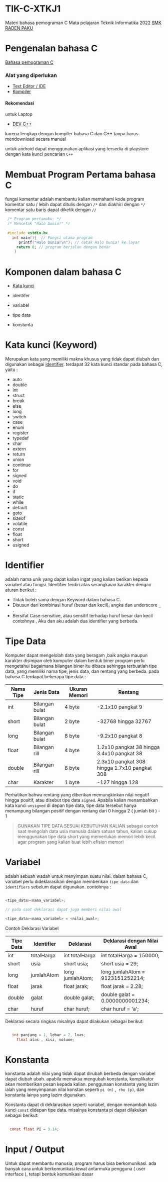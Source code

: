 # TIK-C-XTKJ1

Materi bahasa pemograman C
Mata pelajaran Teknik Informatika 2022
[SMK RADEN PAKU](smk.md)

# Pengenalan bahasa C
  <a href="https://id.m.wikipedia.org/wiki/C_(bahasa_pemrograman)">Bahasa pemograman C</a>
  ### Alat yang diperlukan
  
  - <a href="https://id.m.wikipedia.org/wiki/Penyunting_teks">Text Editor / IDE</a>
  - <a href="https://id.m.wikipedia.org/wiki/Kompilator">Kompiler</a>

  #### Rekomendasi 
   
   untuk Laptop
   
   - <a href="https://www.bloodshed.net/">DEV C++</a>
       
  karena lengkap dengan kompiler bahasa C dan C++ tanpa harus mendownload secara manual
  
  untuk android dapat menggunakan aplikasi yang tersedia di playstore dengan kata kunci pencarian ``C++``
# Membuat Program Pertama bahasa C
  fungsi komentar adalah membantu kalian memahami kode program
  komentar satu / lebih dapat ditulis dengan ``/*`` dan diakhiri dengan ``*/``
  komentar satu baris dapat diketik dengan ``//``
  ```c
   /* Program pertamaku: */
   /* Mencetak "Halo Dunia!" */
   
   #include <stdio.h>
     int main(){  // Fungsi utama program
        printf("Halo Dunia!\n"); // cetak Halo Dunia! ke layar
       return 0; // program berjalan dengan benar
      }
   ```
   # Komponen dalam bahasa C


   - [Kata kunci](katakunci.md)

   - identifer

   - variabel

   - tipe data

   - konstanta

   # Kata kunci (Keyword)


 Merupakan kata yang memiliki makna khusus yang tidak dapat diubah dan digunakan sebagai [identifier](iden.md).
 terdapat 32 kata kunci standar pada bahasa C, yaitu :
  
   
 - auto
 - double
- int
- struct
- break
- else
- long
- switch
- case
- enum
- register
- typedef
- char
- extern
- return
- union
- continue
- for
- signed
- void
- do
- if
- static
- while
- default
- goto
- sizeof
- volatile
- const
- float
- short
- usigned


# Identifier

adalah nama unik yang dapat kalian ingat yang kalian berikan kepada variabel atau fungsi.
Identifier terdiri atas serangkaian karakter dengan aturan berikut :

- Tidak boleh sama dengan Keyword dalam bahasa C.
- Disusun dari kombinasi huruf (besar dan kecil), angka dan underscore ``_`` .
- Bersifat Case-sensitive, atau sensitif terhadap huruf besar dan kecil contohnya , Aku dan aku adalah dua identifier yang berbeda.

# Tipe Data

Komputer dapat mengelolah data yang beragam ,baik angka maupun karakter disimpan oleh komputer dalam bentuk biner
program perlu mengetahui bagaimana bilangan biner itu dibaca sehingga terbuatlah tipe data, 
yang memiliki nama tipe, jenis data, dan rentang yang berbeda. 
pada bahasa C terdapat beberapa tipe data :


| Nama Tipe | Jenis Data | Ukuran Memori | Rentang |
|---        |---         |---            |---      |
| int       | Bilangan bulat | 4 byte   | -2.1x10 pangkat 9 |
| short    | Bilangan bulat | 2 byte | -32768 hingga 32767 |
| long | Bilangan bulat | 8 byte | -9.2x10 pangkat 8 |
| float | Bilangan rill | 4 byte | 1.2x10 pangkat 38 hingga 3.4x10 pangkat 38 |
| double | Bilangan rill | 8 byte | 2.3x10 pangkat 308 hingga 1.7x10 pangkat 308 |
| char | Karakter | 1 byte | -127 hingga 128

Perhatikan bahwa rentang yang diberikan memungkinkan 
nilai negatif hingga positif, atau disebut tipe data ``signed``.
Apabila kalian menambahkan kata kunci ``unsigned`` di depan tipe data, tipe data tersebut hanya menampung
bilangan positif dengan rentang dari 0 hingga 2 ( jumlah bit ) - 1

> GUNAKAN TIPE DATA SESUAI KEBUTUHAN KALIAN
sebagai contoh saat mengolah data usia manusia dalam satuan tahun,
kalian cukup menggunakan tipe data short yang memerlukan memori lebih kecil.
agar program yang kalian buat lebih efisien memori

# Variabel

adalah sebuah wadah untuk menyimpan suatu nilai.
dalam bahasa C, variabel perlu dideklarasikan dengan memberikan ``tipe data``
dan ``identifiers`` sebelum dapat digunakan.
contohnya :

```c++

<tipe_data><nama_variabel>;

// pada saat deklarasi dapat juga memberi nilai awal

<tipe_data><nama_variabel> = <nilai_awal>;

```

Contoh Deklarasi Variabel

| Tipe Data | Identifier | Deklarasi | Deklarasi dengan Nilai Awal |
|---        |---         |---        |---                          |
| int       | totalHarga | int totalHarga | int totalHarga = 150000; |
| short  | usia | short usia; | short usia = 29; |
| long | jumlahAtom | long jumlahAtom; | long jumlahAtom = 9123151252214; |
| float | jarak | float jarak; | float jarak = 2.28; |
| double | galat | double galat; | double galat = 0.0000000001234; |
| char | huruf | char huruf; | char huruf = 'a'; |

Deklarasi secara ringkas misalnya dapat dilakukan sebagai berikut:

```c

   int panjang = 1, lebar = 2, luas;
     float alas , sisi, volume;

```

# Konstanta

konstanta adalah nilai yang tidak dapat dirubah berbeda dengan variabel dapat diubah ubah.
apabila memaksa mengubah konstanta, komplikator akan memberikan pesan kepada kalian. 
penggunaan konstanta yang lazim ialah yang menyimpanan nilai konstan seperti ``pi (π)`` ,`` rho (p)``, dan konstanta lainya yang lazim digunakan.

Konstanta dapat di deklarasikan seperti variabel, dengan menambah kata kunci ``const`` didepan tipe data.
misalnya konstanta pi dapat dilakukan sebagai berikut:

```c
  
  const float PI = 3.14;

```

# Input / Output

Untuk dapat membantu manusia, program harus bisa berkomunikasi.
ada banyak cara untuk berkomunikasi lewat antarmuka pengguna ( user interface ),
tetapi bentuk komunikasi dasar 
